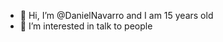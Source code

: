 - 👋 Hi, I’m @DanielNavarro and I am 15 years old
- 👀 I’m interested in  talk to people

<!---
danieltgoat/danieltgoat is a ✨ special ✨ repository because its `README.md` (this file) appears on your GitHub profile.
You can click the Preview link to take a look at your changes.
--->
